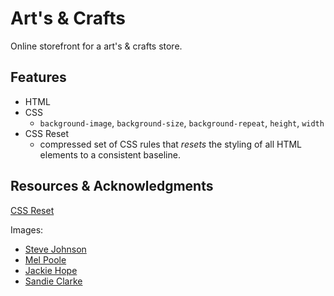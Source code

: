 # Art's & Crafts
Online storefront for a art's & crafts store. <br />

## Features
* HTML
* CSS
  * `background-image`, `background-size`, `background-repeat`, `height`, `width`
* CSS Reset
  * compressed set of CSS rules that *resets* the styling of all HTML elements to a consistent baseline.

## Resources & Acknowledgments
[CSS Reset](https://cssdeck.com/blog/what-is-a-css-reset/)

Images:
* [Steve Johnson](https://images.unsplash.com/photo-1547826039-bfc35e0f1ea8?ixlib=rb-4.0.3&ixid=M3wxMjA3fDB8MHxwaG90by1wYWdlfHx8fGVufDB8fHx8fA%3D%3D&auto=format&fit=crop&w=1072&q=80)
* [Mel Poole](https://images.unsplash.com/photo-1588014328208-de6c5973a014?ixlib=rb-4.0.3&ixid=M3wxMjA3fDB8MHxwaG90by1wYWdlfHx8fGVufDB8fHx8fA%3D%3D&auto=format&fit=crop&w=1173&q=80)
* [Jackie Hope](https://images.unsplash.com/photo-1609811692040-35b06faddb8d?ixlib=rb-4.0.3&ixid=M3wxMjA3fDB8MHxwaG90by1wYWdlfHx8fGVufDB8fHx8fA%3D%3D&auto=format&fit=crop&w=1074&q=80)
* [Sandie Clarke](https://images.unsplash.com/photo-1611843467106-e44e3c7e2b07?ixlib=rb-4.0.3&ixid=M3wxMjA3fDB8MHxwaG90by1wYWdlfHx8fGVufDB8fHx8fA%3D%3D&auto=format&fit=crop&w=1170&q=80)